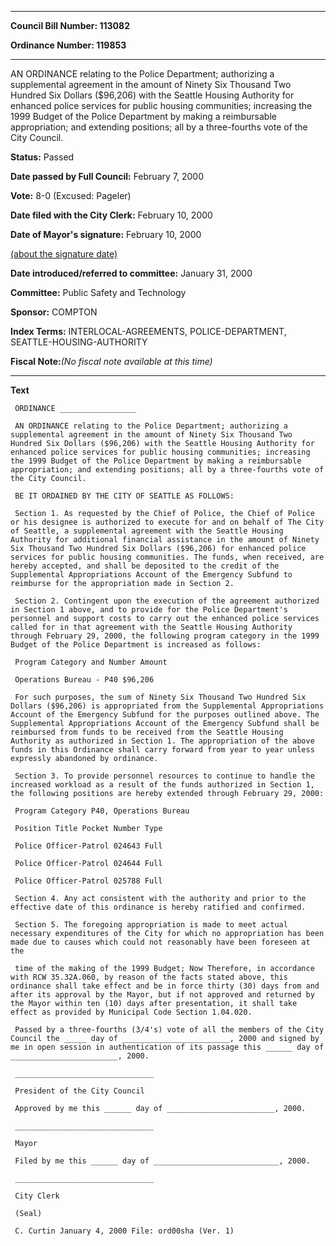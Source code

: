 

********

**Council Bill Number: 113082**
   
**Ordinance Number: 119853**
********

 AN ORDINANCE relating to the Police Department; authorizing a supplemental agreement in the amount of Ninety Six Thousand Two Hundred Six Dollars ($96,206) with the Seattle Housing Authority for enhanced police services for public housing communities; increasing the 1999 Budget of the Police Department by making a reimbursable appropriation; and extending positions; all by a three-fourths vote of the City Council.

**Status:** Passed
   
**Date passed by Full Council:** February 7, 2000
   
**Vote:** 8-0 (Excused: Pageler)
   
**Date filed with the City Clerk:** February 10, 2000
   
**Date of Mayor's signature:** February 10, 2000
   
[(about the signature date)](/~public/approvaldate.htm)
   
   
   
**Date introduced/referred to committee:** January 31, 2000
   
**Committee:** Public Safety and Technology
   
**Sponsor:** COMPTON
   
   
**Index Terms:** INTERLOCAL-AGREEMENTS, POLICE-DEPARTMENT, SEATTLE-HOUSING-AUTHORITY

**Fiscal Note:**_(No fiscal note available at this time)_

********

**Text**
   
```
 ORDINANCE _________________

 AN ORDINANCE relating to the Police Department; authorizing a supplemental agreement in the amount of Ninety Six Thousand Two Hundred Six Dollars ($96,206) with the Seattle Housing Authority for enhanced police services for public housing communities; increasing the 1999 Budget of the Police Department by making a reimbursable appropriation; and extending positions; all by a three-fourths vote of the City Council.

 BE IT ORDAINED BY THE CITY OF SEATTLE AS FOLLOWS:

 Section 1. As requested by the Chief of Police, the Chief of Police or his designee is authorized to execute for and on behalf of The City of Seattle, a supplemental agreement with the Seattle Housing Authority for additional financial assistance in the amount of Ninety Six Thousand Two Hundred Six Dollars ($96,206) for enhanced police services for public housing communities. The funds, when received, are hereby accepted, and shall be deposited to the credit of the Supplemental Appropriations Account of the Emergency Subfund to reimburse for the appropriation made in Section 2.

 Section 2. Contingent upon the execution of the agreement authorized in Section 1 above, and to provide for the Police Department's personnel and support costs to carry out the enhanced police services called for in that agreement with the Seattle Housing Authority through February 29, 2000, the following program category in the 1999 Budget of the Police Department is increased as follows:

 Program Category and Number Amount

 Operations Bureau - P40 $96,206

 For such purposes, the sum of Ninety Six Thousand Two Hundred Six Dollars ($96,206) is appropriated from the Supplemental Appropriations Account of the Emergency Subfund for the purposes outlined above. The Supplemental Appropriations Account of the Emergency Subfund shall be reimbursed from funds to be received from the Seattle Housing Authority as authorized in Section 1. The appropriation of the above funds in this Ordinance shall carry forward from year to year unless expressly abandoned by ordinance.

 Section 3. To provide personnel resources to continue to handle the increased workload as a result of the funds authorized in Section 1, the following positions are hereby extended through February 29, 2000:

 Program Category P40, Operations Bureau

 Position Title Pocket Number Type

 Police Officer-Patrol 024643 Full

 Police Officer-Patrol 024644 Full

 Police Officer-Patrol 025788 Full

 Section 4. Any act consistent with the authority and prior to the effective date of this ordinance is hereby ratified and confirmed.

 Section 5. The foregoing appropriation is made to meet actual necessary expenditures of the City for which no appropriation has been made due to causes which could not reasonably have been foreseen at the

 time of the making of the 1999 Budget; Now Therefore, in accordance with RCW 35.32A.060, by reason of the facts stated above, this ordinance shall take effect and be in force thirty (30) days from and after its approval by the Mayor, but if not approved and returned by the Mayor within ten (10) days after presentation, it shall take effect as provided by Municipal Code Section 1.04.020.

 Passed by a three-fourths (3/4's) vote of all the members of the City Council the _____ day of ________________________, 2000 and signed by me in open session in authentication of its passage this ______ day of ________________________, 2000.

 _______________________________

 President of the City Council

 Approved by me this ______ day of ________________________, 2000.

 _______________________________

 Mayor

 Filed by me this ______ day of ____________________________, 2000.

 _______________________________

 City Clerk

 (Seal)

 C. Curtin January 4, 2000 File: ord00sha (Ver. 1)

```

